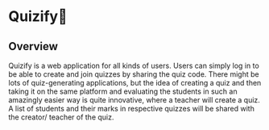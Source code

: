 # Quizify🧠



## Overview
Quizify is a web application for all kinds of users. Users can simply log in to be able to create and join quizzes by sharing the quiz code. There might be lots of quiz-generating applications, but the idea of creating a quiz and then taking it on the same platform and evaluating the students in such an amazingly easier way is quite innovative, where a teacher will create a quiz.
A list of students and their marks in respective quizzes will be shared with the creator/ teacher of the quiz.
